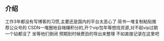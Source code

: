 ## 介绍
工作3年都没有写博客的习惯,主要还是国内的平台太恶心了
简书一堆复制粘贴推荐公众号的
CSDN一堆圈地自嗨赚积分的,开个vip包年等想找资源,对不起vip过期一个钻都没了
坐等他们倒闭 预期到时候费劲的导出来整理
不如直接记录在这里吧
